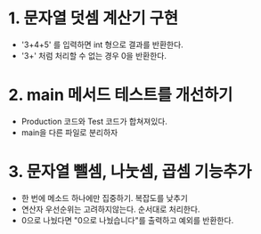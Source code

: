 # 1. 문자열 덧셈 계산기 구현
- '3+4+5' 를 입력하면 int 형으로 결과를 반환한다.
- '3+' 처럼 처리할 수 없는 경우 0을 반환한다.

# 2. main 메서드 테스트를 개선하기
- Production 코드와 Test 코드가 합쳐져있다.
- main을 다른 파일로 분리하자

# 3. 문자열 뺄셈, 나눗셈, 곱셈 기능추가
- 한 번에 메소드 하나에만 집중하기. 복잡도를 낮추기
- 연산자 우선순위는 고려하지않는다. 순서대로 처리한다.
- 0으로 나눴다면 "0으로 나눴습니다"를 출력하고 예외를 반환한다.